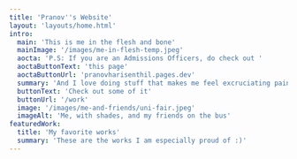 ```yaml
---
title: 'Pranov''s Website'
layout: 'layouts/home.html'
intro:
  main: 'This is me in the flesh and bone'
  mainImage: '/images/me-in-flesh-temp.jpeg'
  aocta: 'P.S: If you are an Admissions Officers, do check out '
  aoctaButtonText: 'this page'
  aoctaButtonUrl: 'pranovharisenthil.pages.dev'
  summary: 'And I love doing stuff that makes me feel excruciating pain'
  buttonText: 'Check out some of it'
  buttonUrl: '/work'
  image: '/images/me-and-friends/uni-fair.jpeg'
  imageAlt: 'Me, with shades, and my friends on the bus'
featuredWork:
  title: 'My favorite works'
  summary: 'These are the works I am especially proud of :)'
---
```

